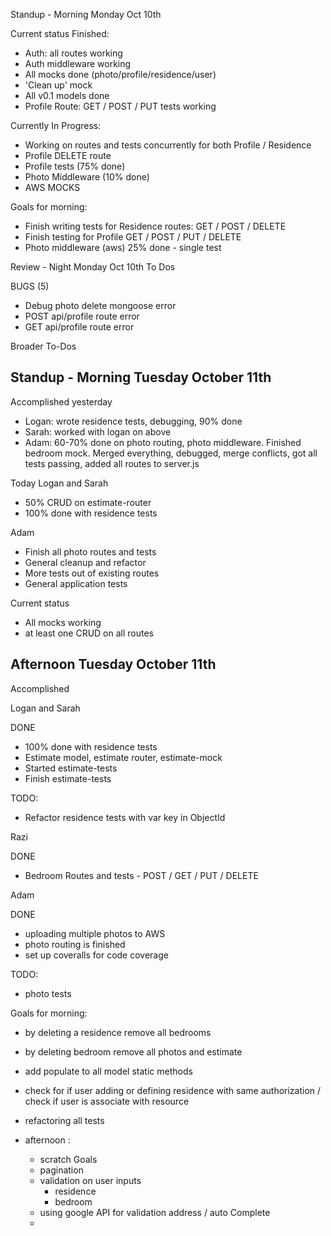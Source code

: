 Standup - Morning Monday Oct 10th

Current status
Finished:
- Auth: all routes working
- Auth middleware working
- All mocks done (photo/profile/residence/user)
- 'Clean up' mock
- All v0.1 models done
- Profile Route: GET / POST / PUT tests working

Currently In Progress:
- Working on routes and tests concurrently for both Profile / Residence
- Profile DELETE route
- Profile tests (75% done)
- Photo Middleware (10% done)
- AWS MOCKS

Goals for morning:
- Finish writing tests for Residence routes: GET / POST / DELETE
- Finish testing for Profile GET / POST / PUT / DELETE
- Photo middleware (aws) 25% done - single test

Review - Night Monday Oct 10th
To Dos

BUGS (5)
- Debug photo delete mongoose error
- POST api/profile route error
- GET api/profile route error

Broader To-Dos

## Standup - Morning Tuesday October 11th

Accomplished yesterday
- Logan: wrote residence tests, debugging, 90% done
- Sarah: worked with logan on above
- Adam: 60-70% done on photo routing, photo middleware. Finished bedroom mock. Merged everything, debugged, merge conflicts, got all tests passing, added all routes to server.js

Today
Logan and Sarah
- 50% CRUD on estimate-router
- 100% done with residence tests

Adam
- Finish all photo routes and tests
- General cleanup and refactor
- More tests out of existing routes
- General application tests

Current status
- All mocks working
- at least one CRUD on all routes

## Afternoon Tuesday October 11th

Accomplished

Logan and Sarah

DONE
- 100% done with residence tests
- Estimate model, estimate router, estimate-mock
- Started estimate-tests
- Finish estimate-tests

TODO:
- Refactor residence tests with var key in ObjectId

Razi

DONE
- Bedroom Routes and tests - POST / GET / PUT / DELETE


Adam

DONE
- uploading multiple photos to AWS
- photo routing is finished
- set up coveralls for code coverage

TODO:
- photo tests





Goals for morning:
-  by deleting a residence remove all bedrooms
-  by deleting bedroom remove all photos and estimate
-  add populate to all model static methods
-  check for if user adding or defining residence with same authorization / check if user is associate with resource
-  refactoring all tests

- afternoon :
  - scratch Goals
  - pagination
  - validation on user inputs
    - residence
    - bedroom
  - using google API for validation address / auto Complete
  -
